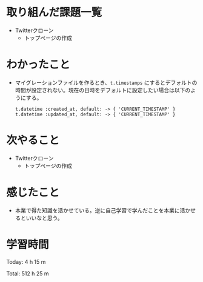 # 取り組んだ課題一覧
- Twitterクローン
  - トップページの作成

# わかったこと
- マイグレーションファイルを作るとき、`t.timestamps` にするとデフォルトの時間が設定されない。現在の日時をデフォルトに設定したい場合は以下のようにする。
  ```
  t.datetime :created_at, default: -> { 'CURRENT_TIMESTAMP' }
  t.datetime :updated_at, default: -> { 'CURRENT_TIMESTAMP' }
  ```

# 次やること
- Twitterクローン
  - トップページの作成

# 感じたこと
- 本業で得た知識を活かせている。逆に自己学習で学んだことを本業に活かせるといいなと思う。

# 学習時間
Today: 4 h 15 m

Total: 512 h 25 m
